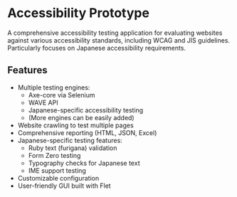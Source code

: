 # Accessibility Prototype

A comprehensive accessibility testing application for evaluating websites against various accessibility standards, including WCAG and JIS guidelines. Particularly focuses on Japanese accessibility requirements.

## Features

- Multiple testing engines:
  - Axe-core via Selenium
  - WAVE API
  - Japanese-specific accessibility testing
  - (More engines can be easily added)
- Website crawling to test multiple pages
- Comprehensive reporting (HTML, JSON, Excel)
- Japanese-specific testing features:
  - Ruby text (furigana) validation
  - Form Zero testing
  - Typography checks for Japanese text
  - IME support testing
- Customizable configuration
- User-friendly GUI built with Flet